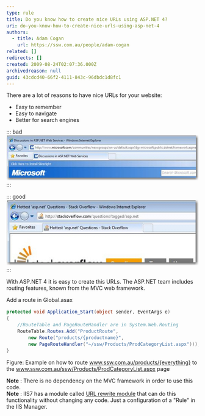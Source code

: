 ```yaml
---
type: rule
title: Do you know how to create nice URLs using ASP.NET 4?
uri: do-you-know-how-to-create-nice-urls-using-asp-net-4
authors:
  - title: Adam Cogan
    url: https://ssw.com.au/people/adam-cogan
related: []
redirects: []
created: 2009-08-24T02:07:36.000Z
archivedreason: null
guid: 43cdcd40-66f2-4111-843c-96dbdc1d8fc1
---
```


There are a lot of reasons to have nice URLs for your website: 
* Easy to remember
* Easy to navigate
* Better for search engines

<!--endintro-->

::: bad  
![Figure: Bad example – This URL is impossible to remember for your users, and even search don’t like these URLs](BadURL.jpg)  
:::

::: good  
![Figure: Good example – Nice clean URL, easy to remember, easy to guess where I am and good for search engines](GoodURL.jpg)  
:::

With ASP.NET 4 it is easy to create this URLs. The ASP.NET team includes routing features, known from the MVC web framework.

Add a route in Global.asax

```cs
protected void Application_Start(object sender, EventArgs e)
{
    //RouteTable and PageRouteHandler are in System.Web.Routing
    RouteTable.Routes.Add("ProductRoute",
        new Route("products/{productname}",
        new PageRouteHandler("~/ssw/Products/ProdCategoryList.aspx")));
}
```

Figure: Example on how to route www.ssw.com.au/products/{everything} to the www.ssw.com.au/ssw/Products/ProdCategoryList.aspx page
   
**Note** : There is no dependency on the MVC framework in order to use this code.  
**Note** : IIS7 has a module called [URL rewrite module](http://www.iis.net/learn/extensions/url-rewrite-module/using-the-url-rewrite-module) that can do this functionality without changing any code. Just a configuration of a "Rule" in the IIS Manager.
